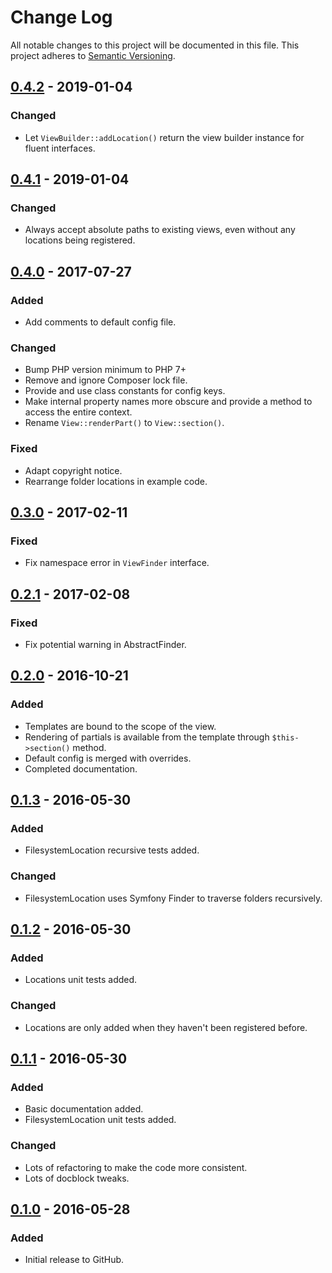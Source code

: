 # Change Log
All notable changes to this project will be documented in this file.
This project adheres to [Semantic Versioning](http://semver.org/).

## [0.4.2] - 2019-01-04
### Changed
- Let `ViewBuilder::addLocation()` return the view builder instance for fluent interfaces.

## [0.4.1] - 2019-01-04
### Changed
- Always accept absolute paths to existing views, even without any locations being registered.

## [0.4.0] - 2017-07-27
### Added
- Add comments to default config file.

### Changed
- Bump PHP version minimum to PHP 7+
- Remove and ignore Composer lock file.
- Provide and use class constants for config keys.
- Make internal property names more obscure and provide a method to access the entire context.
- Rename `View::renderPart()` to `View::section()`.

### Fixed
- Adapt copyright notice.
- Rearrange folder locations in example code.

## [0.3.0] - 2017-02-11
### Fixed
- Fix namespace error in `ViewFinder` interface.

## [0.2.1] - 2017-02-08
### Fixed
- Fix potential warning in AbstractFinder.

## [0.2.0] - 2016-10-21
### Added
- Templates are bound to the scope of the view.
- Rendering of partials is available from the template through `$this->section()` method.
- Default config is merged with overrides.
- Completed documentation.

## [0.1.3] - 2016-05-30
### Added
- FilesystemLocation recursive tests added.

### Changed
- FilesystemLocation uses Symfony Finder to traverse folders recursively.

## [0.1.2] - 2016-05-30
### Added
- Locations unit tests added.

### Changed
- Locations are only added when they haven't been registered before.

## [0.1.1] - 2016-05-30
### Added
- Basic documentation added.
- FilesystemLocation unit tests added.

### Changed
- Lots of refactoring to make the code more consistent.
- Lots of docblock tweaks.

## [0.1.0] - 2016-05-28
### Added
- Initial release to GitHub.

[0.4.2]: https://github.com/brightnucleus/view/compare/v0.4.1...v0.4.2
[0.4.1]: https://github.com/brightnucleus/view/compare/v0.4.0...v0.4.1
[0.4.0]: https://github.com/brightnucleus/view/compare/v0.3.0...v0.4.0
[0.3.0]: https://github.com/brightnucleus/view/compare/v0.2.2...v0.3.0
[0.2.2]: https://github.com/brightnucleus/view/compare/v0.2.1...v0.2.2
[0.2.1]: https://github.com/brightnucleus/view/compare/v0.2.0...v0.2.1
[0.2.0]: https://github.com/brightnucleus/view/compare/v0.1.3...v0.2.0
[0.1.3]: https://github.com/brightnucleus/view/compare/v0.1.2...v0.1.3
[0.1.2]: https://github.com/brightnucleus/view/compare/v0.1.1...v0.1.2
[0.1.1]: https://github.com/brightnucleus/view/compare/v0.1.0...v0.1.1
[0.1.0]: https://github.com/brightnucleus/view/compare/v0.0.0...v0.1.0
